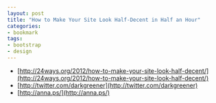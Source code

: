 ```yaml
---
layout: post
title: "How to Make Your Site Look Half-Decent in Half an Hour"
categories:
- bookmark
tags:
- bootstrap
- design
--- 
```

* [http://24ways.org/2012/how-to-make-your-site-look-half-decent/](http://24ways.org/2012/how-to-make-your-site-look-half-decent/)
* [http://twitter.com/darkgreener](http://twitter.com/darkgreener)
* [http://anna.ps/](http://anna.ps/)